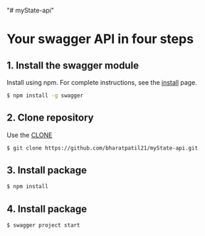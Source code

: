 "# myState-api" 
# Your swagger API in four steps

## 1. Install the swagger module

Install using npm. For complete instructions, see the [install](./docs/install.md) page.

```bash
$ npm install -g swagger
```

## 2. Clone repository

Use the [CLONE](https://github.com/bharatpatil21/myState-api.git) 

```bash
$ git clone https://github.com/bharatpatil21/myState-api.git
```

## 3. Install package

```bash
$ npm install
```

## 4. Install package

```bash
$ swagger project start
```